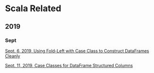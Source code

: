 # Scala Related

## 2019

### Sept

[Sept. 6, 2019, Using Fold-Left with Case Class to Construct DataFrames Cleanly](2019/Sept/2019-09-05-fold-left.md)

[Sept. 11, 2019, Case Classes for DataFrame Structured Columns](2019/Sept/2019-09-11-case-class-structures-for-dataframes.md)
